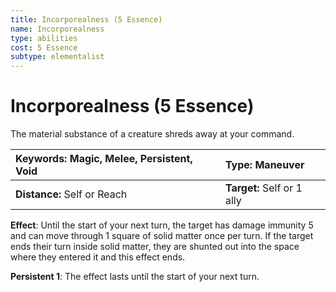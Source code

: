 ```yaml
---
title: Incorporealness (5 Essence)
name: Incorporealness
type: abilities
cost: 5 Essence
subtype: elementalist
---
```


# Incorporealness (5 Essence)

The material substance of a creature shreds away at your command.

| **Keywords:** Magic, Melee, Persistent, Void | **Type:** Maneuver         |
| :------------------------------------------- | :------------------------- |
| **Distance:** Self or Reach                  | **Target:** Self or 1 ally |

**Effect**: Until the start of your next turn, the target has damage immunity 5 and can move through 1 square of solid matter once per turn. If the target ends their turn inside solid matter, they are shunted out into the space where they entered it and this effect ends.

**Persistent 1**: The effect lasts until the start of your next turn.
